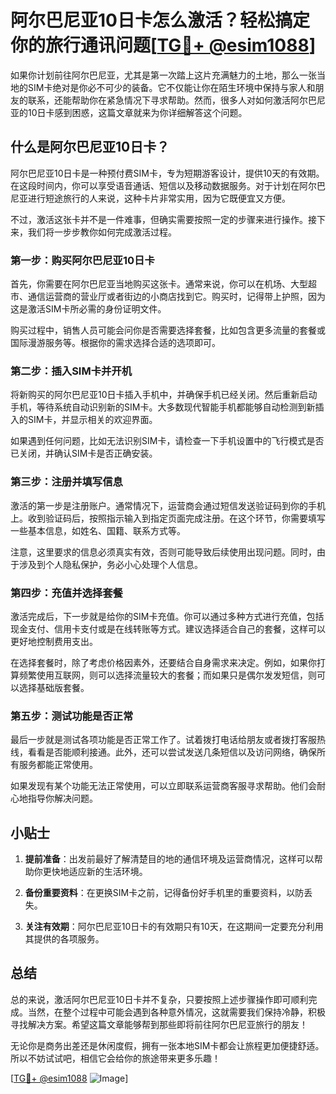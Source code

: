 # 阿尔巴尼亚10日卡怎么激活？轻松搞定你的旅行通讯问题[[TG💪+ @esim1088](https://t.me/s/esim1088)]

如果你计划前往阿尔巴尼亚，尤其是第一次踏上这片充满魅力的土地，那么一张当地的SIM卡绝对是你必不可少的装备。它不仅能让你在陌生环境中保持与家人和朋友的联系，还能帮助你在紧急情况下寻求帮助。然而，很多人对如何激活阿尔巴尼亚的10日卡感到困惑，这篇文章就来为你详细解答这个问题。

## 什么是阿尔巴尼亚10日卡？

阿尔巴尼亚10日卡是一种预付费SIM卡，专为短期游客设计，提供10天的有效期。在这段时间内，你可以享受语音通话、短信以及移动数据服务。对于计划在阿尔巴尼亚进行短途旅行的人来说，这种卡片非常实用，因为它既便宜又方便。

不过，激活这张卡并不是一件难事，但确实需要按照一定的步骤来进行操作。接下来，我们将一步步教你如何完成激活过程。

### 第一步：购买阿尔巴尼亚10日卡

首先，你需要在阿尔巴尼亚当地购买这张卡。通常来说，你可以在机场、大型超市、通信运营商的营业厅或者街边的小商店找到它。购买时，记得带上护照，因为这是激活SIM卡所必需的身份证明文件。

购买过程中，销售人员可能会问你是否需要选择套餐，比如包含更多流量的套餐或国际漫游服务等。根据你的需求选择合适的选项即可。

### 第二步：插入SIM卡并开机

将新购买的阿尔巴尼亚10日卡插入手机中，并确保手机已经关闭。然后重新启动手机，等待系统自动识别新的SIM卡。大多数现代智能手机都能够自动检测到新插入的SIM卡，并显示相关的欢迎界面。

如果遇到任何问题，比如无法识别SIM卡，请检查一下手机设置中的飞行模式是否已关闭，并确认SIM卡是否正确安装。

### 第三步：注册并填写信息

激活的第一步是注册账户。通常情况下，运营商会通过短信发送验证码到你的手机上。收到验证码后，按照指示输入到指定页面完成注册。在这个环节，你需要填写一些基本信息，如姓名、国籍、联系方式等。

注意，这里要求的信息必须真实有效，否则可能导致后续使用出现问题。同时，由于涉及到个人隐私保护，务必小心处理个人信息。

### 第四步：充值并选择套餐

激活完成后，下一步就是给你的SIM卡充值。你可以通过多种方式进行充值，包括现金支付、信用卡支付或是在线转账等方式。建议选择适合自己的套餐，这样可以更好地控制费用支出。

在选择套餐时，除了考虑价格因素外，还要结合自身需求来决定。例如，如果你打算频繁使用互联网，则可以选择流量较大的套餐；而如果只是偶尔发发短信，则可以选择基础版套餐。

### 第五步：测试功能是否正常

最后一步就是测试各项功能是否正常工作了。试着拨打电话给朋友或者拨打客服热线，看看是否能顺利接通。此外，还可以尝试发送几条短信以及访问网络，确保所有服务都能正常使用。

如果发现有某个功能无法正常使用，可以立即联系运营商客服寻求帮助。他们会耐心地指导你解决问题。

## 小贴士

1. **提前准备**：出发前最好了解清楚目的地的通信环境及运营商情况，这样可以帮助你更快地适应新的生活环境。
   
2. **备份重要资料**：在更换SIM卡之前，记得备份好手机里的重要资料，以防丢失。
   
3. **关注有效期**：阿尔巴尼亚10日卡的有效期只有10天，在这期间一定要充分利用其提供的各项服务。

## 总结

总的来说，激活阿尔巴尼亚10日卡并不复杂，只要按照上述步骤操作即可顺利完成。当然，在整个过程中可能会遇到各种意外情况，这就需要我们保持冷静，积极寻找解决方案。希望这篇文章能够帮到那些即将前往阿尔巴尼亚旅行的朋友！

无论你是商务出差还是休闲度假，拥有一张本地SIM卡都会让旅程更加便捷舒适。所以不妨试试吧，相信它会给你的旅途带来更多乐趣！

[[TG💪+ @esim1088](https://t.me/s/esim1088) ![Image](https://i.postimg.cc/4NQfJmqS/Snipaste-2025-05-13-00-14-12.png)]
